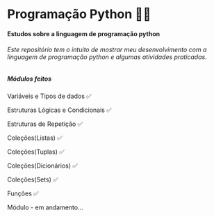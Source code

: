 # Programação Python :man_technologist:

#### Estudos sobre a linguagem de programação python

###### Este repositório tem o intuito de mostrar meu desenvolvimento com a linguagem de programação python e algumas atividades praticadas.

##### Módulos feitos

Variáveis e Tipos de dados :white_check_mark:

Estruturas Lógicas e Condicionais :white_check_mark:

Estruturas de Repetição :white_check_mark:

Coleções(Listas) :white_check_mark:

Coleções(Tuplas) :white_check_mark:

Coleções(Dicionários) :white_check_mark:

Coleções(Sets) :white_check_mark:

Funções :white_check_mark:

Módulo - em andamento...